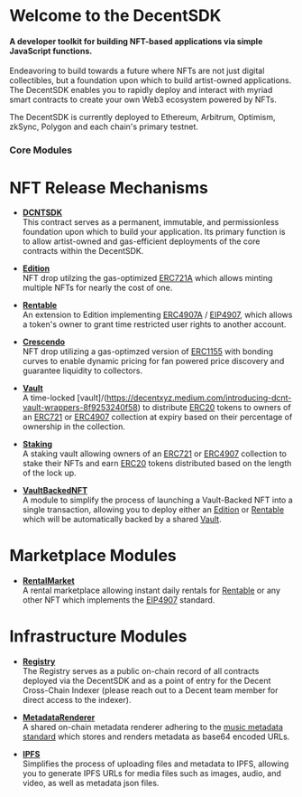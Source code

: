 # Welcome to the DecentSDK

#### A developer toolkit for building NFT-based applications via simple JavaScript functions.

Endeavoring to build towards a future where NFTs are not just digital collectibles, but a foundation upon which to build artist-owned applications. The DecentSDK enables you to rapidly deploy and interact with myriad smart contracts to create your own Web3 ecosystem powered by NFTs.

The DecentSDK is currently deployed to Ethereum, Arbitrum, Optimism, zkSync, Polygon and each chain's primary testnet.

### Core Modules

# NFT Release Mechanisms

- **[DCNTSDK](DCNTSDK.md)**  
This contract serves as a permanent, immutable, and permissionless foundation upon which to build your application. Its primary function is to allow artist-owned and gas-efficient deployments of the core contracts within the DecentSDK.

- **[Edition](Edition.md)**  
NFT drop utilzing the gas-optimized [ERC721A](https://www.azuki.com/erc721a) which allows minting multiple NFTs for nearly the cost of one.

- **[Rentable](Rentable.md)**  
An extension to Edition implementing [ERC4907A](https://chiru-labs.github.io/ERC721A/#/erc4907a) / [EIP4907](https://eips.ethereum.org/EIPS/eip-4907), which allows a token's owner to grant time restricted user rights to another account.

- **[Crescendo](Crescendo.md)**  
NFT drop utilizing a gas-optimzed version of [ERC1155](https://github.com/transmissions11/solmate) with bonding curves to enable dynamic pricing for fan powered price discovery and guarantee liquidity to collectors.

- **[Vault](Vault.md)**  
A time-locked [vault]/(https://decentxyz.medium.com/introducing-dcnt-vault-wrappers-8f9253240f58) to distribute [ERC20](https://eips.ethereum.org/EIPS/eip-20) tokens to owners of an [ERC721](https://eips.ethereum.org/EIPS/eip-721) or [ERC4907](https://eips.ethereum.org/EIPS/eip-4907) collection at expiry based on their percentage of ownership in the collection.

- **[Staking](Staking.md)**  
A staking vault allowing owners of an [ERC721](https://eips.ethereum.org/EIPS/eip-721) or [ERC4907](https://eips.ethereum.org/EIPS/eip-4907) collection to stake their NFTs and earn [ERC20](https://eips.ethereum.org/EIPS/eip-20) tokens distributed based on the length of the lock up.

- **[VaultBackedNFT](VaultBackedNFT.md)**  
A module to simplify the process of launching a Vault-Backed NFT into a single transaction, allowing you to deploy either an [Edition](Edition.md) or [Rentable](Rentable.md) which will be automatically backed by a shared [Vault](Vault.md).

# Marketplace Modules

- **[RentalMarket](RentalMarket.md)**  
A rental marketplace allowing instant daily rentals for [Rentable](Rentable.md) or any other NFT which implements the [EIP4907](https://eips.ethereum.org/EIPS/eip-4907) standard.

# Infrastructure Modules

- **[Registry](Registry.md)**  
The Registry serves as a public on-chain record of all contracts deployed via the DecentSDK and as a point of entry for the Decent Cross-Chain Indexer (please reach out to a Decent team member for direct access to the indexer).

- **[MetadataRenderer](MetadataRenderer.md)**  
A shared on-chain metadata renderer adhering to the [music metadata standard](https://gist.github.com/bretth18/df8358c840fa94946ec212f753e290dd) which stores and renders metadata as base64 encoded URLs.

- **[IPFS](IPFS.md)**  
Simplifies the process of uploading files and metadata to IPFS, allowing you to generate IPFS URLs for media files such as images, audio, and video, as well as metadata json files.